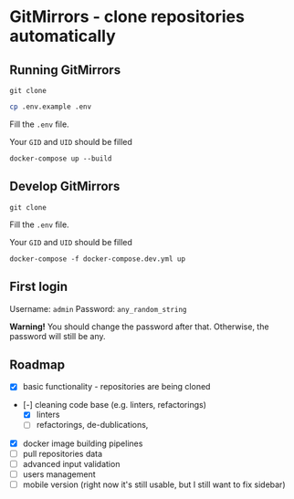 # GitMirrors - clone repositories automatically

## Running GitMirrors

```
git clone
```

```sh
cp .env.example .env
```

Fill the `.env` file.

Your `GID` and `UID` should be filled

```
docker-compose up --build
```

## Develop GitMirrors

```
git clone
```

Fill the `.env` file.

Your `GID` and `UID` should be filled

```
docker-compose -f docker-compose.dev.yml up
```

## First login

Username: `admin`
Password: `any_random_string`

**Warning!** You should change the password after that.
Otherwise, the password will still be any.

## Roadmap

- [x] basic functionality - repositories are being cloned
- [-] cleaning code base (e.g. linters, refactorings)
  - [x] linters
  - [ ] refactorings, de-dublications,
- [x] docker image building pipelines
- [ ] pull repositories data
- [ ] advanced input validation
- [ ] users management
- [ ] mobile version (right now it's still usable, but I still want to fix sidebar)
